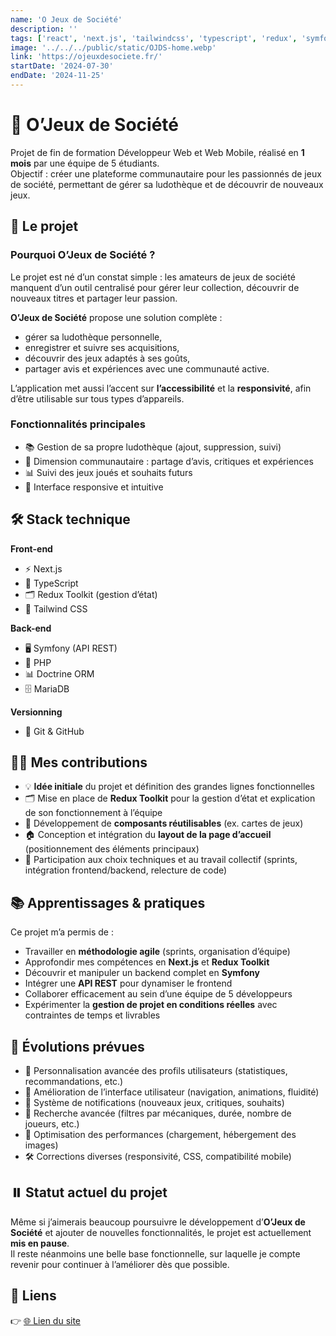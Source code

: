 ```yaml
---
name: 'O Jeux de Société'
description: ''
tags: ['react', 'next.js', 'tailwindcss', 'typescript', 'redux', 'symfony']
image: '../../../public/static/OJDS-home.webp'
link: 'https://ojeuxdesociete.fr/'
startDate: '2024-07-30'
endDate: '2024-11-25'
---
```


# 🎲 O’Jeux de Société

Projet de fin de formation Développeur Web et Web Mobile, réalisé en **1 mois** par une équipe de 5 étudiants.  
Objectif : créer une plateforme communautaire pour les passionnés de jeux de société, permettant de gérer sa ludothèque et de découvrir de nouveaux jeux.


## 🎯 Le projet

### Pourquoi O’Jeux de Société ?

Le projet est né d’un constat simple : les amateurs de jeux de société manquent d’un outil centralisé pour gérer leur collection, découvrir de nouveaux titres et partager leur passion.  

**O’Jeux de Société** propose une solution complète :  
- gérer sa ludothèque personnelle,  
- enregistrer et suivre ses acquisitions,  
- découvrir des jeux adaptés à ses goûts,  
- partager avis et expériences avec une communauté active.  

L’application met aussi l’accent sur **l’accessibilité** et la **responsivité**, afin d’être utilisable sur tous types d’appareils.


### Fonctionnalités principales

- 📚 Gestion de sa propre ludothèque (ajout, suppression, suivi)  
- 👥 Dimension communautaire : partage d’avis, critiques et expériences  
- 📊 Suivi des jeux joués et souhaits futurs  
- 📱 Interface responsive et intuitive  


## 🛠️ Stack technique

**Front-end**  
- ⚡ Next.js  
- 📘 TypeScript  
- 🗂️ Redux Toolkit (gestion d’état)  
- 🎨 Tailwind CSS  

**Back-end**  
- 🖥️ Symfony (API REST)  
- 🐘 PHP  
- 📊 Doctrine ORM  
- 🗄️ MariaDB  

**Versionning**  
- 🔧 Git & GitHub  

## 👨‍💻 Mes contributions

- 💡 **Idée initiale** du projet et définition des grandes lignes fonctionnelles  
- 🗂️ Mise en place de **Redux Toolkit** pour la gestion d’état et explication de son fonctionnement à l’équipe  
- 🧩 Développement de **composants réutilisables** (ex. cartes de jeux)  
- 🏠 Conception et intégration du **layout de la page d’accueil** (positionnement des éléments principaux)  
- 🤝 Participation aux choix techniques et au travail collectif (sprints, intégration frontend/backend, relecture de code)  


## 📚 Apprentissages & pratiques

Ce projet m’a permis de :  
- Travailler en **méthodologie agile** (sprints, organisation d’équipe)  
- Approfondir mes compétences en **Next.js** et **Redux Toolkit**  
- Découvrir et manipuler un backend complet en **Symfony**  
- Intégrer une **API REST** pour dynamiser le frontend  
- Collaborer efficacement au sein d’une équipe de 5 développeurs  
- Expérimenter la **gestion de projet en conditions réelles** avec contraintes de temps et livrables  


## 🔮 Évolutions prévues

- 👤 Personnalisation avancée des profils utilisateurs (statistiques, recommandations, etc.)  
- 🎨 Amélioration de l’interface utilisateur (navigation, animations, fluidité)  
- 🔔 Système de notifications (nouveaux jeux, critiques, souhaits)  
- 🔎 Recherche avancée (filtres par mécaniques, durée, nombre de joueurs, etc.)  
- 🚀 Optimisation des performances (chargement, hébergement des images)  
- 🛠️ Corrections diverses (responsivité, CSS, compatibilité mobile)  

## ⏸️ Statut actuel du projet

Même si j’aimerais beaucoup poursuivre le développement d’**O’Jeux de Société** et ajouter de nouvelles fonctionnalités, le projet est actuellement **mis en pause**.  
Il reste néanmoins une belle base fonctionnelle, sur laquelle je compte revenir pour continuer à l’améliorer dès que possible.


## 🔗 Liens

👉 [🌐 Lien du site](https://www.ojeuxdesociete.fr/)
